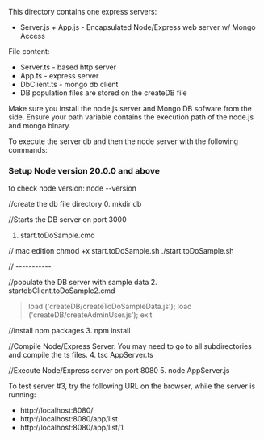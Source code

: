 This directory contains one express servers:
* Server.js + App.js - Encapsulated Node/Express web server w/ Mongo Access

File content:
* Server.ts - based http server
* App.ts - express server
* DbClient.ts - mongo db client
* DB population files are stored on the createDB file

Make sure you install the node.js server and Mongo DB sofware from the side.  Ensure your path variable contains the execution path of the node.js and mongo binary.

To execute the server db and then the node server with the following commands:

### Setup Node version 20.0.0 and above
to check node version: node --version

//create the db file directory
0. mkdir db

//Starts the DB server on port 3000
1. start.toDoSample.cmd

// mac edition
chmod +x start.toDoSample.sh
./start.toDoSample.sh

// -----------

//populate the DB server with sample data
2. startdbClient.toDoSample2.cmd
>load ('createDB/createToDoSampleData.js');
>load ('createDB/createAdminUser.js');
>exit

//install npm packages
3. npm install

//Compile Node/Express Server.  You may need to go to all subdirectories and compile the ts files.
4. tsc AppServer.ts

//Execute Node/Express server on port 8080
5. node AppServer.js 

To test server #3, try the following URL on the browser, while the server is running:
* http://localhost:8080/
* http://localhost:8080/app/list
* http://localhost:8080/app/list/1
